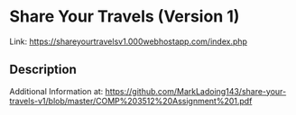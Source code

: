 # Share Your Travels (Version 1)
Link: https://shareyourtravelsv1.000webhostapp.com/index.php

## Description
Additional Information at: https://github.com/MarkLadoing143/share-your-travels-v1/blob/master/COMP%203512%20Assignment%201.pdf
